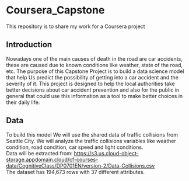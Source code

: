 # Coursera_Capstone
This repository is to share my work for a Coursera project

## Introduction
Nowadays one of the main causes of death in the road are car accidents, these are caused due to known conditions like weather, state of the road, etc. The purpose of this Capstone Project is to build a data science model that help Us predict the possibility of getting into a car accident and the severity of it. This project is designed to help the local authorities take better decisions about car accident prevention and also for the public in general that could use this information as a tool to make better choices in their daily life.

## Data
To build this model We will use the shared data of traffic collisions from Seattle City. We will analyze the traffic collisions variables like weather condition, road condition, car speed and light conditions.
</br>Data will be extracted from: https://s3.us.cloud-object-storage.appdomain.cloud/cf-courses-data/CognitiveClass/DP0701EN/version-2/Data-Collisions.csv 
</br>The dataset has 194,673 rows with 37 different attributes.
